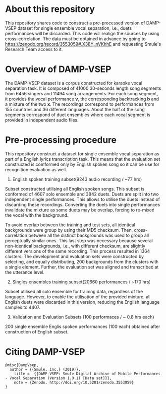 # About this repository

This repository shares code to construct a pre-processed version of DAMP-VSEP dataset for single ensemble vocal separation, i.e., duets performances will be discarded. This code will realign the sources by using cross-correlation. The data must be obtained in advance by going to https://zenodo.org/record/3553059#.X38Y_nVKhhE and requesting Smule's Research Team access to it.   


# Overview of DAMP-VSEP

The DAMP-VSEP dataset is a corpus constructed for karaoke vocal separation task. It is composed of 41000 30-seconds length song segments from 6456 singers and 11494 song arrangements. For each song segment, it provides the vocal performance **v**, the corresponding backtracking **b** and a mixture of the two **x**. The recordings correspond to performances from 155 countries and 36 different languages. About the half of the song segments correspond of duet ensembles where each vocal segment is provided in independent audio files. 

# Pre-processing procedure

This repository construct a dataset for single ensemble vocal separation as part of a English lyrics transcription task. This means that the evaluation set constructed is comformed only by English spoken song so it can be use for recognition evaluation as well.

1. English spoken training subset(9243 audio recording / ~77 hrs)

Subset constructed utilising all English spoken songs. This subset is conformed of 4607 solo ensemble and 3842 duets. Duets are split into two independent single performances. This allows to utilise the duets instead of discarding these recordings. Converting the duets into single performances invalidate the mixture as some duets may be overlap, forcing to re-mixed the vocal with the background.

To avoid overlap between the training and test sets, all identical backgrounds were group by using their MD5 checksum. Then, cross-correlation between all the distinct backgrounds was used to group all perceptually similar ones. This last step was necessary because several non-identical backgrounds, i.e., with different checksum, are slightly different versions of the same recording. This process resulted in 1364 clusters. The development and evaluation sets were constructed by selecting, and equally distributing, 200 backgrounds from the clusters with a single element. Further, the evaluation set was aligned and transcribed at the utterance level.


2. Singles ensembles training subset(20660 performances / ~170 hrs)

Subset utilised all solo ensemble for training data, regardless of the language. However, to enable the utilisation of the provided mixture, all English duets were discarded in this version, reducing the English language samples to 4407.


3. Validation and Evaluation Subsets (100 performaces / ~ 0.8 hrs  each)

200 single ensemble Englis spoken performances (100 each) obtained after construction of English subset.


# Citing DAMP-VSEP

```
@misc{DampVsep,
  author = {{Smule, Inc.} (2019)},
	title =  {{DAMP-VSEP: Smule Digital Archive of Mobile Performances - Vocal Separation (Version 1.0.1) [Data set]}}, 
	note = {Zenodo. http://doi.org/10.5281/zenodo.3553059}
}
```
